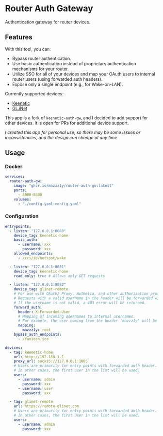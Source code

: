 # Router Auth Gateway

Authentication gateway for router devices.

## Features

With this tool, you can:

- Bypass router authentication.
- Use basic authentication instead of proprietary authentication mechanisms for your router.
- Utilize SSO for all of your devices and map your OAuth users to internal router users (using forwarded auth headers).
- Expose only a single endpoint (e.g., for Wake-on-LAN).

Currently supported devices:
- [Keenetic](https://keenetic.com)
- [GL.iNet](https://www.gl-inet.com)

This app is a fork of `keenetic-auth-gw`, and I decided to add support for other devices. It is open for PRs for additional device support.

*I created this app for personal use, so there may be some issues or inconsistencies, and the design can change at any time*

## Usage
### Docker
```yaml
services:
  router-auth-gw:
    image: "ghcr.io/mazzz1y/router-auth-gw:latest"
    ports:
      - 8080:8080
    volumes:
      - "./config.yaml:config.yaml"
```
### Configuration

```yaml
entrypoints:
  - listen: "127.0.0.1:8080"
    device_tag: keenetic-home
    basic_auth:
      - username: xxx
        password: xxx
    allowed_endpoints:
      - /rci/ip/hotspot/wake

  - listen: "127.0.0.1:8081"
    device_tag: keenetic-home
    read_only: true # Allows only GET requests

  - listen: "127.0.0.1:8082"
    device_tag: glinet-remote
    # For use with OAuth2 Proxy, Authelia, and other authorization proxies.
    # Requests with a valid username in the header will be forwarded without additional authorization.
    # If the username is not valid, a 403 error will be returned.
    forward_auth:
      header: X-Forwarded-User
      # Mapping of incoming usernames to internal usernames.
      # For example, the user coming from the header 'mazzz1y' will be logged as the 'root' internal user.
      mapping:
        mazzz1y: root
    bypass_auth_endpoints:
      - /favicon.ico

devices:
  - tag: keenetic-home
    url: http://192.168.1.1
    proxy_url: socks5://127.0.0.1:1085
    # Users are primarily for entry points with forwarded auth header.
    # In other cases, the first user in the list will be used.
    users:
      - username: admin
        password: xxx
      - username: user
        password: xxx

  - tag: glinet-remote
    url: https://remote-glinet.com
    # Users are primarily for entry points with forwarded auth header.
    # In other cases, the first user in the list will be used.
    users:
      - username: admin
        password: xxx
```